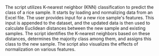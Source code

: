 The script utilizes K-nearest neighbor (KNN) classification to predict the class of a rice sample. It starts by loading and normalizing data from an Excel file. The user provides input for a new rice sample's features. This input is appended to the dataset, and the updated data is then used to calculate Euclidean distances between the new sample and existing samples. The script identifies the K-nearest neighbors based on these distances, determines the majority class among them, and assigns this class to the new sample. The script also visualizes the effects of normalization on various features.




